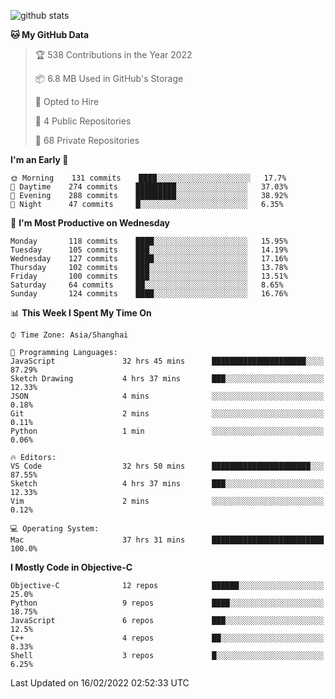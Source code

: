 
![github stats](https://github-readme-stats.vercel.app/api?username=ChesterYue&show_icons=true&count_private=true)

<!-- ![wakatime](https://github-readme-stats.vercel.app/api/wakatime?username=ChesterYue&layout=compact) -->

<!-- ![wakatime](https://github-readme-stats.vercel.app/api/top-langs/?username=ChesterYue&layout=compact) -->

<!--START_SECTION:waka-->
**🐱 My GitHub Data** 

> 🏆 538 Contributions in the Year 2022
 > 
> 📦 6.8 MB Used in GitHub's Storage 
 > 
> 💼 Opted to Hire
 > 
> 📜 4 Public Repositories 
 > 
> 🔑 68 Private Repositories  
 > 
**I'm an Early 🐤** 

```text
🌞 Morning    131 commits    ████░░░░░░░░░░░░░░░░░░░░░   17.7% 
🌆 Daytime    274 commits    █████████░░░░░░░░░░░░░░░░   37.03% 
🌃 Evening    288 commits    █████████░░░░░░░░░░░░░░░░   38.92% 
🌙 Night      47 commits     █░░░░░░░░░░░░░░░░░░░░░░░░   6.35%

```
📅 **I'm Most Productive on Wednesday** 

```text
Monday       118 commits    ████░░░░░░░░░░░░░░░░░░░░░   15.95% 
Tuesday      105 commits    ███░░░░░░░░░░░░░░░░░░░░░░   14.19% 
Wednesday    127 commits    ████░░░░░░░░░░░░░░░░░░░░░   17.16% 
Thursday     102 commits    ███░░░░░░░░░░░░░░░░░░░░░░   13.78% 
Friday       100 commits    ███░░░░░░░░░░░░░░░░░░░░░░   13.51% 
Saturday     64 commits     ██░░░░░░░░░░░░░░░░░░░░░░░   8.65% 
Sunday       124 commits    ████░░░░░░░░░░░░░░░░░░░░░   16.76%

```


📊 **This Week I Spent My Time On** 

```text
⌚︎ Time Zone: Asia/Shanghai

💬 Programming Languages: 
JavaScript               32 hrs 45 mins      █████████████████████░░░░   87.29% 
Sketch Drawing           4 hrs 37 mins       ███░░░░░░░░░░░░░░░░░░░░░░   12.33% 
JSON                     4 mins              ░░░░░░░░░░░░░░░░░░░░░░░░░   0.18% 
Git                      2 mins              ░░░░░░░░░░░░░░░░░░░░░░░░░   0.11% 
Python                   1 min               ░░░░░░░░░░░░░░░░░░░░░░░░░   0.06%

🔥 Editors: 
VS Code                  32 hrs 50 mins      ██████████████████████░░░   87.55% 
Sketch                   4 hrs 37 mins       ███░░░░░░░░░░░░░░░░░░░░░░   12.33% 
Vim                      2 mins              ░░░░░░░░░░░░░░░░░░░░░░░░░   0.12%

💻 Operating System: 
Mac                      37 hrs 31 mins      █████████████████████████   100.0%

```

**I Mostly Code in Objective-C** 

```text
Objective-C              12 repos            ██████░░░░░░░░░░░░░░░░░░░   25.0% 
Python                   9 repos             ████░░░░░░░░░░░░░░░░░░░░░   18.75% 
JavaScript               6 repos             ███░░░░░░░░░░░░░░░░░░░░░░   12.5% 
C++                      4 repos             ██░░░░░░░░░░░░░░░░░░░░░░░   8.33% 
Shell                    3 repos             █░░░░░░░░░░░░░░░░░░░░░░░░   6.25%

```



 Last Updated on 16/02/2022 02:52:33 UTC
<!--END_SECTION:waka-->